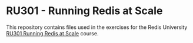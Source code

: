# RU301 - Running Redis at Scale

This repository contains files used in the exercises for the Redis University [RU301 Running Redis at Scale](https://university.redislabs.com/courses/ru301/) course.
